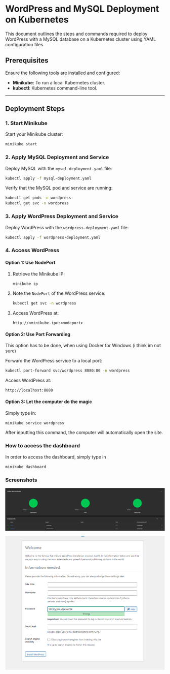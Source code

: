 # WordPress and MySQL Deployment on Kubernetes

This document outlines the steps and commands required to deploy WordPress with a MySQL database on a Kubernetes cluster using YAML configuration files.

## Prerequisites
Ensure the following tools are installed and configured:
- **Minikube**: To run a local Kubernetes cluster.
- **kubectl**: Kubernetes command-line tool.

---

## Deployment Steps

### 1. Start Minikube
Start your Minikube cluster:
```bash
minikube start
```

### 2. Apply MySQL Deployment and Service
Deploy MySQL with the `mysql-deployment.yaml` file:
```bash
kubectl apply -f mysql-deployment.yaml
```

Verify that the MySQL pod and service are running:
```bash
kubectl get pods -n wordpress
kubectl get svc -n wordpress
```

### 3. Apply WordPress Deployment and Service
Deploy WordPress with the `wordpress-deployment.yaml` file:
```bash
kubectl apply -f wordpress-deployment.yaml
```

### 4. Access WordPress
#### Option 1: Use NodePort
1. Retrieve the Minikube IP:
   ```bash
   minikube ip
   ```
2. Note the `NodePort` of the WordPress service:
   ```bash
   kubectl get svc -n wordpress
   ```
3. Access WordPress at:
   ```
   http://<minikube-ip>:<nodeport>
   ```

#### Option 2: Use Port Forwarding
This option has to be done, when using Docker for Windows (i think im not sure)

Forward the WordPress service to a local port:
```bash
kubectl port-forward svc/wordpress 8080:80 -n wordpress
```
Access WordPress at:
```
http://localhost:8080
```

#### Option 3: Let the computer do the magic
Simply type in:
```bash
minikube service wordpress
```
After inputting this command, the computer will automatically open the site.

### How to access the dashboard
In order to access the dashboard, simply type in
```bash
minikube dashboard
```

### Screenshots

![Dashboard](./Showcase/dashboard.png)

![Wordpress](./Showcase/wordpress.png)